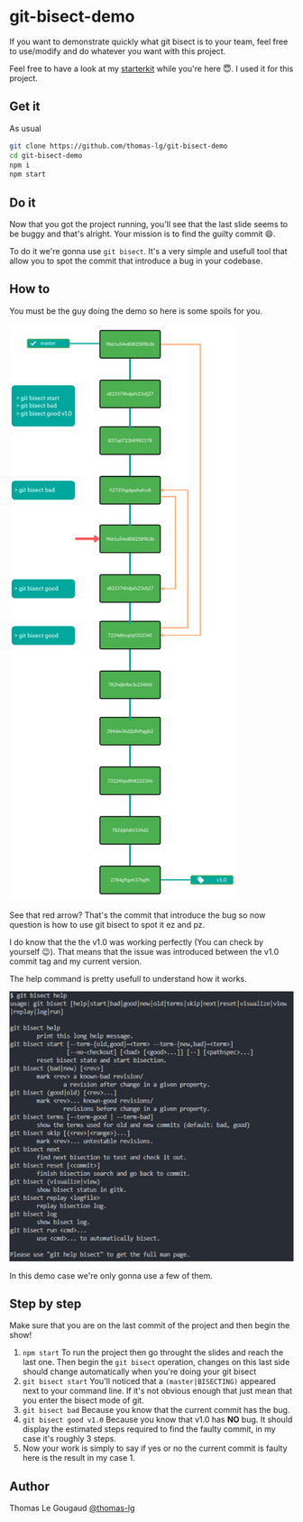 # git-bisect-demo

If you want to demonstrate quickly what git bisect is to your team, feel free to use/modify and do whatever you want with this project.

Feel free to have a look at my [starterkit](https://github.com/thomas-lg/react-webpack-starterkit.git) while you're here :innocent:. I used it for this project.

## Get it

As usual

```bash
git clone https://github.com/thomas-lg/git-bisect-demo
cd git-bisect-demo
npm i
npm start
```

## Do it

Now that you got the project running, you'll see that the last slide seems to be buggy and that's alright. Your mission is to find the guilty commit :smile:.

To do it we're gonna use `git bisect`. It's a very simple and usefull tool that allow you to spot the commit that introduce a bug in your codebase.

## How to

You must be the guy doing the demo so here is some spoils for you.

![alt text][branch]

See that red arrow? That's the commit that introduce the bug so now question is how to use git bisect to spot it ez and pz.

I do know that the the v1.0 was working perfectly (You can check by yourself 😉). That means that the issue was introduced between the v1.0 commit tag and my current version.

The help command is pretty usefull to understand how it works.

![alt text][git_command]

In this demo case we're only gonna use a few of them.

## Step by step

Make sure that you are on the last commit of the project and then begin the show!

1. `npm start` To run the project then go throught the slides and reach the last one. Then begin the `git bisect` operation, changes on this last side should change automatically when you're doing your git bisect
2. `git bisect start` You'll noticed that a `(master|BISECTING)` appeared next to your command line. If it's not obvious enough that just mean that you enter the bisect mode of git.
3. `git bisect bad` Because you know that the current commit has the bug.
4. `git bisect good v1.0` Because you know that v1.0 has **NO** bug. It should display the estimated steps required to find the faulty commit, in my case it's roughly 3 steps.
5. Now your work is simply to say if yes or no the current commit is faulty here is the result in my case 1.

## Author

Thomas Le Gougaud [@thomas-lg](https://github.com/thomas-lg)

[branch]: ./readme/vert_bisect.png
[git_command]: ./readme/bisect_cmd.png
[bisect_begin]: ./readme/bisect_begin.png
